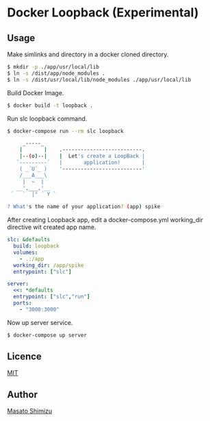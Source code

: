 # Docker Loopback (Experimental)

## Usage

Make simlinks and directory in a docker cloned directory.

```sh
$ mkdir -p ./app/usr/local/lib
$ ln -s /dist/app/node_modules .
$ ln -s /dist/usr/local/lib/node_modules ./app/usr/local/lib
```

Build Docker Image.

```sh
$ docker build -t loopback .
```

Run slc loopback command.

```sh
$ docker-compose run --rm slc loopback

     _-----_
    |       |    .--------------------------.
    |--(o)--|    |  Let's create a LoopBack |
   `---------´   |       application!       |
    ( _´U`_ )    '--------------------------'
    /___A___\
     |  ~  |
   __'.___.'__
 ´   `  |° ´ Y `

? What's the name of your application? (app) spike
```

After creating Loopback app, edit a docker-compose.yml working_dir directive wit created app name.

```yaml
slc: &defaults
  build: loopback
  volumes:
    - .:/app
  working_dir: /app/spike
  entrypoint: ["slc"]

server:
  <<: *defaults
  entrypoint: ["slc","run"]
  ports:
    - "3000:3000"
```

Now up server service.

```sh
$ docker-compose up server
```

## Licence

[MIT](https://github.com/tcnksm/tool/blob/master/LICENCE)

## Author

[Masato Shimizu](https://github.com/masato)
